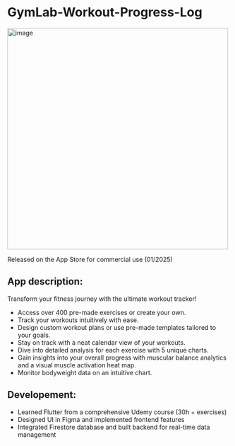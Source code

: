 # GymLab-Workout-Progress-Log

<img width="500" alt="image" src="https://github.com/user-attachments/assets/27e92220-13eb-4ec0-88a4-42cdc9f27d8c" />


Released on the App Store for commercial use (01/2025)

## App description:

Transform your fitness journey with the ultimate workout tracker! 
- Access over 400 pre-made exercises or create your own. 
- Track your workouts intuitively with ease.
- Design custom workout plans or use pre-made templates tailored to your goals.
- Stay on track with a neat calendar view of your workouts.
- Dive into detailed analysis for each exercise with 5 unique charts.
- Gain insights into your overall progress with muscular balance analytics and a visual muscle activation heat map.
- Monitor bodyweight data on an intuitive chart.

## Developement:

- Learned Flutter from a comprehensive Udemy course (30h + exercises)
- Designed UI in Figma and implemented frontend features
- Integrated Firestore database and built backend for real-time data management
